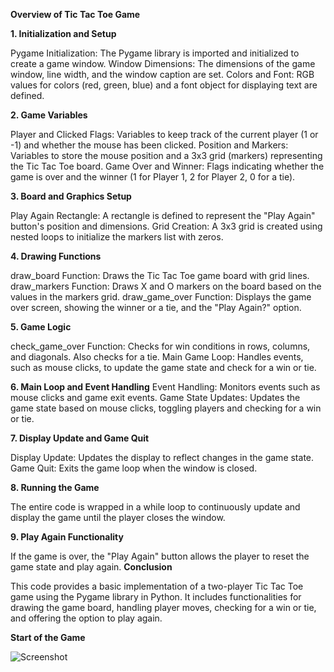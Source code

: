 **Overview of Tic Tac Toe Game**

**1. Initialization and Setup**
  
  Pygame Initialization: The Pygame library is imported and initialized to create a game window.
  Window Dimensions: The dimensions of the game window, line width, and the window caption are set.
  Colors and Font: RGB values for colors (red, green, blue) and a font object for displaying text are defined.

**2. Game Variables**
 
  Player and Clicked Flags: Variables to keep track of the current player (1 or -1) and whether the mouse has been clicked.
  Position and Markers: Variables to store the mouse position and a 3x3 grid (markers) representing the Tic Tac Toe board.
  Game Over and Winner: Flags indicating whether the game is over and the winner (1 for Player 1, 2 for Player 2, 0 for a tie).

**3. Board and Graphics Setup**

Play Again Rectangle: A rectangle is defined to represent the "Play Again" button's position and dimensions.
Grid Creation: A 3x3 grid is created using nested loops to initialize the markers list with zeros.

**4. Drawing Functions**

draw_board Function: Draws the Tic Tac Toe game board with grid lines.
draw_markers Function: Draws X and O markers on the board based on the values in the markers grid.
draw_game_over Function: Displays the game over screen, showing the winner or a tie, and the "Play Again?" option.

**5. Game Logic**

check_game_over Function: Checks for win conditions in rows, columns, and diagonals. Also checks for a tie.
Main Game Loop: Handles events, such as mouse clicks, to update the game state and check for a win or tie.

**6. Main Loop and Event Handling**
Event Handling: Monitors events such as mouse clicks and game exit events.
Game State Updates: Updates the game state based on mouse clicks, toggling players and checking for a win or tie.

**7. Display Update and Game Quit**

Display Update: Updates the display to reflect changes in the game state.
Game Quit: Exits the game loop when the window is closed.

**8. Running the Game**

The entire code is wrapped in a while loop to continuously update and display the game until the player closes the window.

**9. Play Again Functionality**

If the game is over, the "Play Again" button allows the player to reset the game state and play again.
**Conclusion**

This code provides a basic implementation of a two-player Tic Tac Toe game using the Pygame library in Python. It includes functionalities for drawing the game board, handling player moves, checking for a win or tie, and offering the option to play again.

**Start of the Game**

![Screenshot](screenshots/sample1.png)
